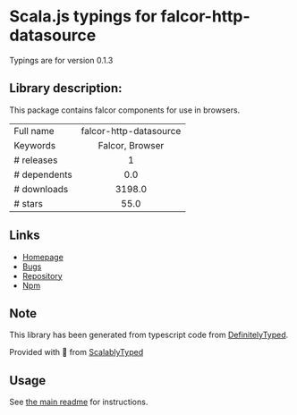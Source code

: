 
# Scala.js typings for falcor-http-datasource

Typings are for version 0.1.3

## Library description:
This package contains falcor components for use in browsers.

|                    |                 |
| ------------------ | :-------------: |
| Full name          | falcor-http-datasource |
| Keywords           | Falcor, Browser |
| # releases         | 1 |
| # dependents       | 0.0 |
| # downloads        | 3198.0 |
| # stars            | 55.0 |

## Links
- [Homepage](https://github.com/Netflix/falcor-http-datasource)
- [Bugs](https://github.com/Netflix/falcor-http-datasource/issues)
- [Repository](https://github.com/Netflix/falcor-http-datasource)
- [Npm](https://www.npmjs.com/package/falcor-http-datasource)
    


## Note
This library has been generated from typescript code from [DefinitelyTyped](https://definitelytyped.org).

Provided with :purple_heart: from [ScalablyTyped](https://github.com/oyvindberg/ScalablyTyped)

## Usage
See [the main readme](../../readme.md) for instructions.


